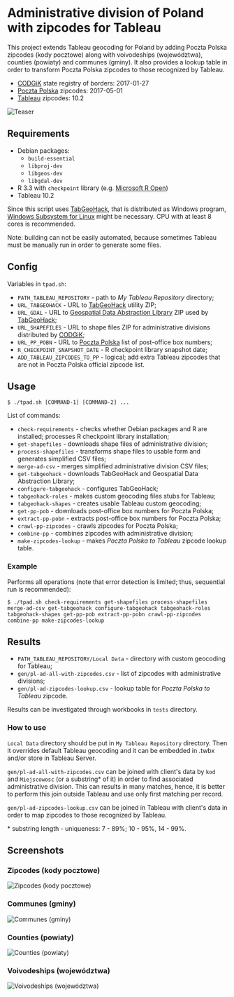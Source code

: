 # Administrative division of Poland with zipcodes for Tableau

This project extends Tableau geocoding for Poland by adding Poczta Polska zipcodes (kody pocztowe) along with voivodeships (województwa), counties (powiaty) and communes (gminy). It also provides a lookup table in order to transform Poczta Polska zipcodes to those recognized by Tableau.

* [CODGiK](http://www.codgik.gov.pl/index.php/darmowe-dane/prg.html) state registry of borders: 2017-01-27
* [Poczta Polska](http://kody.poczta-polska.pl/) zipcodes: 2017-05-01
* [Tableau](https://www.tableau.com/) zipcodes: 10.2

![Teaser](images/teaser.png "Administrative division of Poland with zipcodes")

## Requirements

 * Debian packages:
    * `build-essential`
    * `libproj-dev`
    * `libgeos-dev`
    * `libgdal-dev`
 * R 3.3 with `checkpoint` library (e.g. [Microsoft R Open](https://mran.microsoft.com/download/))
 * Tableau 10.2

Since this script uses [TabGeoHack](https://community.tableau.com/thread/146238), that is distributed as Windows program, [Windows Subsystem for Linux](https://msdn.microsoft.com/commandline/wsl/about) might be necessary. CPU with at least 8 cores is recommended.

Note: building can not be easily automated, because sometimes Tableau must be manually run in order to generate some files.

## Config

Variables in `tpad.sh`:

* `PATH_TABLEAU_REPOSITORY` - path to *My Tableau Repository* directory;
* `URL_TABGEOHACK` - URL to [TabGeoHack](https://community.tableau.com/thread/146238) utility ZIP;
* `URL_GDAL` -  URL to [Geospatial Data Abstraction Library](http://www.gdal.org/) ZIP used by [TabGeoHack](https://community.tableau.com/thread/146238);
* `URL_SHAPEFILES` - URL to shape files ZIP for administrative divisions distributed by [CODGiK](http://www.codgik.gov.pl/);
* `URL_PP_POBN` - URL to [Poczta Polska](http://www.poczta-polska.pl/) list of post-office box numbers;
* `R_CHECKPOINT_SNAPSHOT_DATE` - R checkpoint library snapshot date;
* `ADD_TABLEAU_ZIPCODES_TO_PP` - logical; add extra Tableau zipcodes that are not in Poczta Polska official zipcode list.

## Usage

```
$ ./tpad.sh [COMMAND-1] [COMMAND-2] ...
```

List of commands:

 * `check-requirements` - checks whether Debian packages and R are installed; processes R checkpoint library installation;
 * `get-shapefiles` - downloads shape files of administrative division;
 * `process-shapefiles` - transforms shape files to usable form and generates simplified CSV files;
 * `merge-ad-csv` - merges simplified administrative division CSV files;
 * `get-tabgeohack` - downloads TabGeoHack and Geospatial Data Abstraction Library;
 * `configure-tabgeohack` - configures TabGeoHack;
 * `tabgeohack-roles` - makes custom geocoding files stubs for Tableau;
 * `tabgeohack-shapes` - creates usable Tableau custom geocoding;
 * `get-pp-pob` - downloads post-office box numbers for Poczta Polska;
 * `extract-pp-pobn` - extracts post-office box numbers for Poczta Polska;
 * `crawl-pp-zipcodes` - crawls zipcodes for Poczta Polska;
 * `combine-pp` - combines zipcodes with administrative division;
 * `make-zipcodes-lookup` -  makes *Poczta Polska to Tableau* zipcode lookup table.

### Example

Performs all operations (note that error detection is limited; thus, sequential run is recommended):

```
$ ./tpad.sh check-requirements get-shapefiles process-shapefiles merge-ad-csv get-tabgeohack configure-tabgeohack tabgeohack-roles tabgeohack-shapes get-pp-pob extract-pp-pobn crawl-pp-zipcodes combine-pp make-zipcodes-lookup
```

## Results

 * `PATH_TABLEAU_REPOSITORY/Local Data` - directory with custom geocoding for Tableau;
 * `gen/pl-ad-all-with-zipcodes.csv` - list of zipcodes with administrative divisions;
 * `gen/pl-ad-zipcodes-lookup.csv` - lookup table for *Poczta Polska to Tableau* zipcode.

Results can be investigated through workbooks in `tests` directory.

### How to use

`Local Data` directory should be put in `My Tableau Repository` directory. Then it overrides default Tableau geocoding and it can be embedded in .twbx and/or store in Tableau Server.

`gen/pl-ad-all-with-zipcodes.csv` can be joined with client's data by `kod` and `Miejscowosc` (or a substring* of it) in order to find associated administrative division. This can results in many matches, hence, it is better to perform this join outside Tableau and use only first matching per record.

`gen/pl-ad-zipcodes-lookup.csv` can be joined in Tableau with client's data in order to map zipcodes to those recognized by Tableau.

\* substring length - uniqueness: 7 - 89%; 10 - 95%, 14 - 99%.

## Screenshots

### Zipcodes (kody pocztowe)

![Zipcodes (kody pocztowe)](images/pl-zipcodes.png "Zipcodes (kody pocztowe)")

### Communes (gminy)

![Communes (gminy)](images/pl-communes.png "Communes (gminy)")

### Counties (powiaty)

![Counties (powiaty)](images/pl-counties.png "Counties (powiaty)")

### Voivodeships (województwa)

![Voivodeships (województwa)](images/pl-voivodeships.png "Voivodeships (województwa)")
